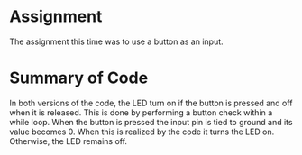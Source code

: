# Assignment
The assignment this time was to use a button as an input.

# Summary of Code
In both versions of the code, the LED turn on if the button is pressed and off when it is released. This is done by performing a
button check within a while loop. When the button is pressed the input pin is tied to ground and its value becomes 0. When this 
is realized by the code it turns the LED on. Otherwise, the LED remains off.
